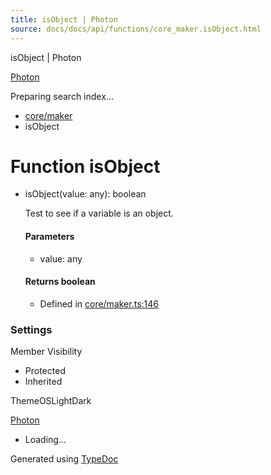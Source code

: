 ```yaml
---
title: isObject | Photon
source: docs/docs/api/functions/core_maker.isObject.html
---
```


isObject | Photon

[Photon](../index.md)




Preparing search index...

* [core/maker](../modules/core_maker.md)
* isObject

# Function isObject

* isObject(value: any): boolean

  Test to see if a variable is an object.

  #### Parameters

  + value: any

  #### Returns boolean

  + Defined in [core/maker.ts:146](https://github.com/mwhite454/photon/blob/main/packages/photon/src/core/maker.ts#L146)

### Settings

Member Visibility

* Protected
* Inherited

ThemeOSLightDark

[Photon](../index.md)

* Loading...

Generated using [TypeDoc](https://typedoc.org/)
